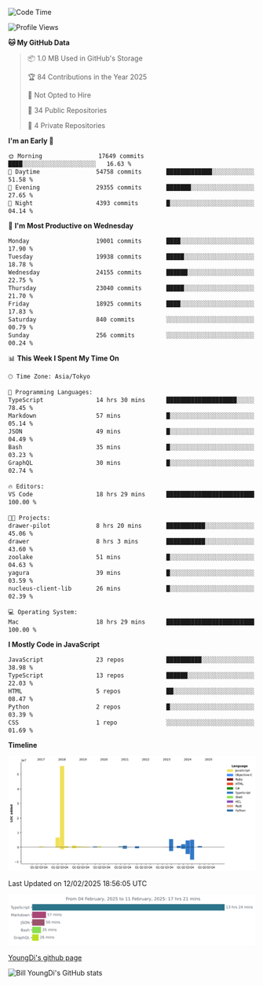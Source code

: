 <!--START_SECTION:waka-->
![Code Time](http://img.shields.io/badge/Code%20Time-1%2C187%20hrs%2029%20mins-blue)

![Profile Views](http://img.shields.io/badge/Profile%20Views-0-blue)

**🐱 My GitHub Data** 

> 📦 1.0 MB Used in GitHub's Storage 
 > 
> 🏆 84 Contributions in the Year 2025
 > 
> 🚫 Not Opted to Hire
 > 
> 📜 34 Public Repositories 
 > 
> 🔑 4 Private Repositories 
 > 
**I'm an Early 🐤** 

```text
🌞 Morning                17649 commits       ████░░░░░░░░░░░░░░░░░░░░░   16.63 % 
🌆 Daytime                54758 commits       █████████████░░░░░░░░░░░░   51.58 % 
🌃 Evening                29355 commits       ███████░░░░░░░░░░░░░░░░░░   27.65 % 
🌙 Night                  4393 commits        █░░░░░░░░░░░░░░░░░░░░░░░░   04.14 % 
```
📅 **I'm Most Productive on Wednesday** 

```text
Monday                   19001 commits       ████░░░░░░░░░░░░░░░░░░░░░   17.90 % 
Tuesday                  19938 commits       █████░░░░░░░░░░░░░░░░░░░░   18.78 % 
Wednesday                24155 commits       ██████░░░░░░░░░░░░░░░░░░░   22.75 % 
Thursday                 23040 commits       █████░░░░░░░░░░░░░░░░░░░░   21.70 % 
Friday                   18925 commits       ████░░░░░░░░░░░░░░░░░░░░░   17.83 % 
Saturday                 840 commits         ░░░░░░░░░░░░░░░░░░░░░░░░░   00.79 % 
Sunday                   256 commits         ░░░░░░░░░░░░░░░░░░░░░░░░░   00.24 % 
```


📊 **This Week I Spent My Time On** 

```text
🕑︎ Time Zone: Asia/Tokyo

💬 Programming Languages: 
TypeScript               14 hrs 30 mins      ████████████████████░░░░░   78.45 % 
Markdown                 57 mins             █░░░░░░░░░░░░░░░░░░░░░░░░   05.14 % 
JSON                     49 mins             █░░░░░░░░░░░░░░░░░░░░░░░░   04.49 % 
Bash                     35 mins             █░░░░░░░░░░░░░░░░░░░░░░░░   03.23 % 
GraphQL                  30 mins             █░░░░░░░░░░░░░░░░░░░░░░░░   02.74 % 

🔥 Editors: 
VS Code                  18 hrs 29 mins      █████████████████████████   100.00 % 

🐱‍💻 Projects: 
drawer-pilot             8 hrs 20 mins       ███████████░░░░░░░░░░░░░░   45.06 % 
drawer                   8 hrs 3 mins        ███████████░░░░░░░░░░░░░░   43.60 % 
zoolake                  51 mins             █░░░░░░░░░░░░░░░░░░░░░░░░   04.63 % 
yagura                   39 mins             █░░░░░░░░░░░░░░░░░░░░░░░░   03.59 % 
nucleus-client-lib       26 mins             █░░░░░░░░░░░░░░░░░░░░░░░░   02.39 % 

💻 Operating System: 
Mac                      18 hrs 29 mins      █████████████████████████   100.00 % 
```

**I Mostly Code in JavaScript** 

```text
JavaScript               23 repos            ██████████░░░░░░░░░░░░░░░   38.98 % 
TypeScript               13 repos            ██████░░░░░░░░░░░░░░░░░░░   22.03 % 
HTML                     5 repos             ██░░░░░░░░░░░░░░░░░░░░░░░   08.47 % 
Python                   2 repos             █░░░░░░░░░░░░░░░░░░░░░░░░   03.39 % 
CSS                      1 repo              ░░░░░░░░░░░░░░░░░░░░░░░░░   01.69 % 
```



**Timeline**

![Lines of Code chart](https://raw.githubusercontent.com/Youngdi/Youngdi/master/assets/bar_graph.png)


 Last Updated on 12/02/2025 18:56:05 UTC
<!--END_SECTION:waka-->

![wakatime](./images/stat.svg)

[YoungDi's github page](https://youngdi.github.io)

![Bill YoungDi's GitHub stats](https://github-readme-stats.vercel.app/api?username=youngdi&count_private=true&show_icons=true)
